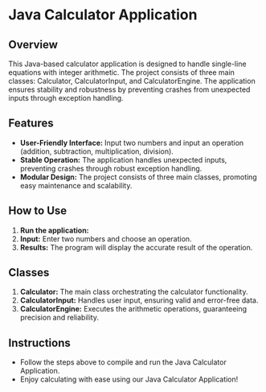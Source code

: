 # Java Calculator Application

## Overview
This Java-based calculator application is designed to handle single-line equations with integer arithmetic. The project consists of three main classes: Calculator, CalculatorInput, and CalculatorEngine. The application ensures stability and robustness by preventing crashes from unexpected inputs through exception handling.

## Features
- **User-Friendly Interface:** Input two numbers and input an operation (addition, subtraction, multiplication, division).
- **Stable Operation:** The application  handles unexpected inputs, preventing crashes through robust exception handling.
- **Modular Design:** The project consists of three main classes, promoting easy maintenance and scalability.

## How to Use
1. **Run the application:**
2. **Input:** Enter two numbers and choose an operation.
3. **Results:** The program will display the accurate result of the operation.

## Classes
1. **Calculator:** The main class orchestrating the calculator functionality.
2. **CalculatorInput:** Handles user input, ensuring valid and error-free data.
3. **CalculatorEngine:** Executes the arithmetic operations, guaranteeing precision and reliability.

## Instructions
- Follow the steps above to compile and run the Java Calculator Application.
- Enjoy calculating with ease using our Java Calculator Application!
